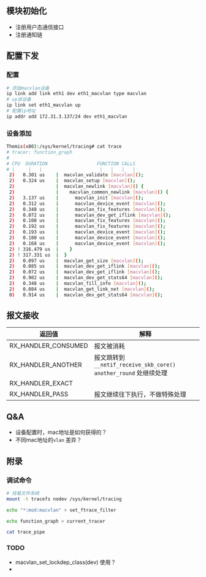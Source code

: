 ## 模块初始化

* 注册用户态通信接口
* 注册通知链



## 配置下发

### 配置

```bash
# 添加macvlan设备
ip link add link eth1 dev eth1_macvlan type macvlan
# up该设备
ip link set eth1_macvlan up
# 配置ip地址
ip addr add 172.31.3.137/24 dev eth1_macvlan
```



### 设备添加

```bash
Themis(x86):/sys/kernel/tracing# cat trace
# tracer: function_graph
#
# CPU  DURATION                  FUNCTION CALLS
# |     |   |                     |   |   |   |
 2)   0.301 us    |  macvlan_validate [macvlan]();
 2)   0.324 us    |  macvlan_setup [macvlan]();
 2)               |  macvlan_newlink [macvlan]() {
 2)               |    macvlan_common_newlink [macvlan]() {
 2)   3.137 us    |      macvlan_init [macvlan]();
 2)   0.312 us    |      macvlan_device_event [macvlan]();
 2)   0.348 us    |      macvlan_fix_features [macvlan]();
 2)   0.072 us    |      macvlan_dev_get_iflink [macvlan]();
 2)   0.108 us    |      macvlan_fix_features [macvlan]();
 2)   0.192 us    |      macvlan_fix_features [macvlan]();
 2)   0.193 us    |      macvlan_device_event [macvlan]();
 2)   0.180 us    |      macvlan_device_event [macvlan]();
 2)   0.168 us    |      macvlan_device_event [macvlan]();
 2) ! 316.479 us  |    }
 2) ! 317.331 us  |  }
 2)   0.097 us    |  macvlan_get_size [macvlan]();
 2)   0.085 us    |  macvlan_dev_get_iflink [macvlan]();
 2)   0.072 us    |  macvlan_dev_get_iflink [macvlan]();
 2)   0.902 us    |  macvlan_dev_get_stats64 [macvlan]();
 2)   0.348 us    |  macvlan_fill_info [macvlan]();
 2)   0.084 us    |  macvlan_get_link_net [macvlan]();
 0)   0.914 us    |  macvlan_dev_get_stats64 [macvlan]();
```



## 报文接收



| 返回值              | 解释                                                         |
| ------------------- | ------------------------------------------------------------ |
| RX_HANDLER_CONSUMED | 报文被消耗                                                   |
| RX_HANDLER_ANOTHER  | 报文跳转到`__netif_receive_skb_core()`  `another_round` 处继续处理 |
| RX_HANDLER_EXACT    |                                                              |
| RX_HANDLER_PASS     | 报文继续往下执行，不做特殊处理                               |











## Q&A

* 设备配置时，mac地址是如何获得的？
* 不同mac地址的`vlan` 差异？





## 附录

### 调试命令

```bash
# 挂载文件系统
mount -t tracefs nodev /sys/kernel/tracing

echo "*:mod:macvlan" > set_ftrace_filter

echo function_graph > current_tracer

cat trace_pipe

```

### TODO

* macvlan_set_lockdep_class(dev) 使用？
* 

